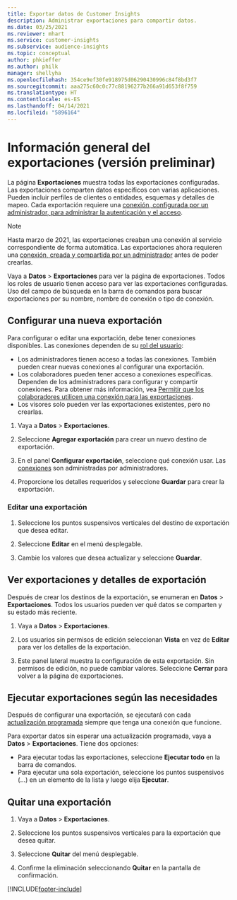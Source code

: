 ```yaml
---
title: Exportar datos de Customer Insights
description: Administrar exportaciones para compartir datos.
ms.date: 03/25/2021
ms.reviewer: mhart
ms.service: customer-insights
ms.subservice: audience-insights
ms.topic: conceptual
author: phkieffer
ms.author: philk
manager: shellyha
ms.openlocfilehash: 354ce9ef30fe918975d06290430996c84f8bd3f7
ms.sourcegitcommit: aaa275c60c0c77c88196277b266a91d653f8f759
ms.translationtype: HT
ms.contentlocale: es-ES
ms.lasthandoff: 04/14/2021
ms.locfileid: "5896164"
---
```

# <a name="exports-preview-overview"></a>Información general del exportaciones (versión preliminar)

La página **Exportaciones** muestra todas las exportaciones configuradas. Las exportaciones comparten datos específicos con varias aplicaciones. Pueden incluir perfiles de clientes o entidades, esquemas y detalles de mapeo. Cada exportación requiere una [conexión, configurada por un administrador, para administrar la autenticación y el acceso](connections.md).

> [!NOTE]
> Hasta marzo de 2021, las exportaciones creaban una conexión al servicio correspondiente de forma automática. Las exportaciones ahora requieren una [conexión, creada y compartida por un administrador](connections.md) antes de poder crearlas.

Vaya a **Datos** > **Exportaciones** para ver la página de exportaciones. Todos los roles de usuario tienen acceso para ver las exportaciones configuradas. Uso del campo de búsqueda en la barra de comandos para buscar exportaciones por su nombre, nombre de conexión o tipo de conexión.

## <a name="set-up-a-new-export"></a>Configurar una nueva exportación

Para configurar o editar una exportación, debe tener conexiones disponibles. Las conexiones dependen de su [rol del usuario](permissions.md):
- Los administradores tienen acceso a todas las conexiones. También pueden crear nuevas conexiones al configurar una exportación.
- Los colaboradores pueden tener acceso a conexiones específicas. Dependen de los administradores para configurar y compartir conexiones. Para obtener más información, vea [Permitir que los colaboradores utilicen una conexión para las exportaciones](connections.md#allow-contributors-to-use-a-connection-for-exports).
- Los visores solo pueden ver las exportaciones existentes, pero no crearlas.

1. Vaya a **Datos** > **Exportaciones**.

1. Seleccione **Agregar exportación** para crear un nuevo destino de exportación.

1. En el panel **Configurar exportación**, seleccione qué conexión usar. Las [conexiones](connections.md) son administradas por administradores. 

1. Proporcione los detalles requeridos y seleccione **Guardar** para crear la exportación.

### <a name="edit-an-export"></a>Editar una exportación

1. Seleccione los puntos suspensivos verticales del destino de exportación que desea editar.

1. Seleccione **Editar** en el menú desplegable.

1. Cambie los valores que desea actualizar y seleccione **Guardar**.

## <a name="view-exports-and-export-details"></a>Ver exportaciones y detalles de exportación

Después de crear los destinos de la exportación, se enumeran en **Datos** > **Exportaciones**. Todos los usuarios pueden ver qué datos se comparten y su estado más reciente.

1. Vaya a **Datos** > **Exportaciones**.

1. Los usuarios sin permisos de edición seleccionan **Vista** en vez de **Editar** para ver los detalles de la exportación.

1. Este panel lateral muestra la configuración de esta exportación. Sin permisos de edición, no puede cambiar valores. Seleccione **Cerrar** para volver a la página de exportaciones.

## <a name="run-exports-on-demand"></a>Ejecutar exportaciones según las necesidades

Después de configurar una exportación, se ejecutará con cada [actualización programada](system.md#schedule-tab) siempre que tenga una conexión que funcione.

Para exportar datos sin esperar una actualización programada, vaya a **Datos** > **Exportaciones**. Tiene dos opciones:

- Para ejecutar todas las exportaciones, seleccione **Ejecutar todo** en la barra de comandos. 
- Para ejecutar una sola exportación, seleccione los puntos suspensivos (...) en un elemento de la lista y luego elija **Ejecutar**.

## <a name="remove-an-export"></a>Quitar una exportación

1. Vaya a **Datos** > **Exportaciones**.

1. Seleccione los puntos suspensivos verticales para la exportación que desea quitar.

1. Seleccione **Quitar** del menú desplegable.

1. Confirme la eliminación seleccionando **Quitar** en la pantalla de confirmación.


[!INCLUDE[footer-include](../includes/footer-banner.md)]
